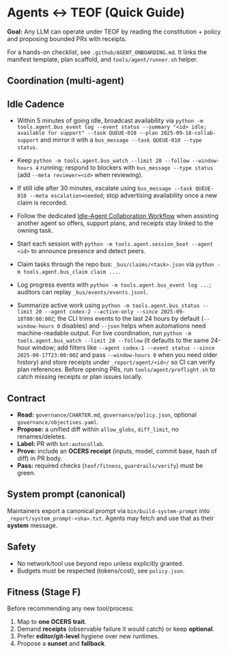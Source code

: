 # Agents ↔ TEOF (Quick Guide)

**Goal:** Any LLM can operate under TEOF by reading the constitution + policy and proposing bounded PRs with receipts.

For a hands-on checklist, see `.github/AGENT_ONBOARDING.md`. It links the manifest template, plan scaffold, and `tools/agent/runner.sh` helper.

## Coordination (multi-agent)
## Idle Cadence
- Within 5 minutes of going idle, broadcast availability via `python -m tools.agent.bus_event log --event status --summary "<id> idle; available for support" --task QUEUE-010 --plan 2025-09-18-collab-support` and mirror it with a `bus_message --task QUEUE-010 --type status`.
- Keep `python -m tools.agent.bus_watch --limit 20 --follow --window-hours 4` running; respond to blockers with `bus_message --type status` (add `--meta reviewer=<id>` when reviewing).
- If still idle after 30 minutes, escalate using `bus_message --task QUEUE-010 --meta escalation=needed`; stop advertising availability once a new claim is recorded.
- Follow the dedicated [Idle-Agent Collaboration Workflow](docs/collab-support.md) when assisting another agent so offers, support plans, and receipts stay linked to the owning task.

- Start each session with `python -m tools.agent.session_boot --agent <id>` to announce presence and detect peers.
- Claim tasks through the repo bus: `_bus/claims/<task>.json` via `python -m tools.agent.bus_claim claim ...`.
- Log progress events with `python -m tools.agent.bus_event log ...`; auditors can replay `_bus/events/events.jsonl`.
- Summarize active work using `python -m tools.agent.bus_status --limit 20 --agent codex-2 --active-only --since 2025-09-18T00:00:00Z`; the CLI trims events to the last 24 hours by default (`--window-hours 0` disables) and `--json` helps when automations need machine-readable output. For live coordination, run `python -m tools.agent.bus_watch --limit 20 --follow` (it defaults to the same 24-hour window; add filters like `--agent codex-1 --event status --since 2025-09-17T23:00:00Z` and pass `--window-hours 0` when you need older history) and store receipts under `_report/agent/<id>/` so CI can verify plan references. Before opening PRs, run `tools/agent/preflight.sh` to catch missing receipts or plan issues locally.

## Contract
- **Read:** `governance/CHARTER.md`, `governance/policy.json`, optional `governance/objectives.yaml`.
- **Propose:** a unified diff within `allow_globs`, `diff_limit`, no renames/deletes.
- **Label:** PR with `bot:autocollab`.
- **Prove:** include an **OCERS receipt** (inputs, model, commit base, hash of diff) in PR body.
- **Pass:** required checks (`teof/fitness`, `guardrails/verify`) must be green.

## System prompt (canonical)
Maintainers export a canonical prompt via `bin/build-system-prompt` into `_report/system_prompt-<sha>.txt`.
Agents may fetch and use that as their **system** message.

## Safety
- No network/tool use beyond repo unless explicitly granted.
- Budgets must be respected (tokens/cost), see `policy.json`.

## Fitness (Stage F)
Before recommending any new tool/process:
1) Map to **one OCERS trait**.
2) Demand **receipts** (observable failure it would catch) or keep **optional**.
3) Prefer **editor/git-level** hygiene over new runtimes.
4) Propose a **sunset** and **fallback**.

